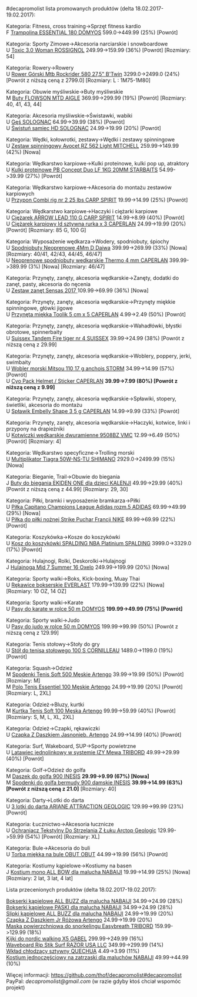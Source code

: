 #decapromolist lista promowanych produktów (delta 18.02.2017-19.02.2017):

Kategoria: Fitness, cross training->Sprzęt fitness kardio  
F [Trampolina ESSENTIAL 180 DOMYOS](http://www.decathlon.pl/trampolina-essential-180-id_8351242.html) 599.0->449.99 (25%) [Powrót]  

Kategoria: Sporty Zimowe->Akcesoria narciarskie i snowboardowe  
U [Toxic 3.0 Woman ROSSIGNOL](http://www.decathlon.pl/kask-narciarski-toxic-30--id_8358269.html) 249.99->159.99 (36%) [Powrót] [Rozmiary: 54]  

Kategoria: Rowery->Rowery  
U [Rower Górski Mtb Rockrider 580 27,5" B'Twin](http://www.decathlon.pl/rockrider-580-275-id_8336093.html) 3299.0->2499.0 (24%) [Powrót z niższą ceną z 2799.0] [Rozmiary: L : 1M75-1M80]  

Kategoria: Obuwie myśliwskie->Buty myśliwskie  
M [Buty FLOWSON MTD AIGLE](http://www.decathlon.pl/buty-flowson-mtd-id_8370071.html) 369.99->299.99 (19%) [Powrót] [Rozmiary: 40, 41, 43, 44]  

Kategoria: Akcesoria myśliwskie->Świstawki, wabiki  
U [Gęś SOLOGNAC](http://www.decathlon.pl/g-id_3311762.html) 64.99->39.99 (38%) [Powrót]  
U [Świstuń samiec HD SOLOGNAC](http://www.decathlon.pl/wistu-samiec-hd-id_8315603.html) 24.99->19.99 (20%) [Powrót]  

Kategoria: Wędki, kołowrotki, zestawy->Wędki i zestawy spinningowe  
U [Zestaw spinningowy Avocet RZ 562 Light MITCHELL](http://www.decathlon.pl/zestaw-avocet-rz-562-light-id_8356178.html) 259.99->149.99 (42%) [Nowa]  

Kategoria: Wędkarstwo karpiowe->Kulki proteinowe, kulki pop up, atraktory  
U [Kulki proteinowe PB Concept Duo LF 1KG 20MM STARBAITS](http://www.decathlon.pl/kulki-proteinowe-pb-concept-duo-lf-1kg-20mm-id_8334130.html) 54.99->39.99 (27%) [Powrót]  

Kategoria: Wędkarstwo karpiowe->Akcesoria do montażu zestawów karpiowych  
U [Przypon Combi rig nr 2 25 lbs CARP SPIRIT](http://www.decathlon.pl/combi-rig-nr-2-25-lbs-id_8325990.html) 19.99->14.99 (25%) [Powrót]  

Kategoria: Wędkarstwo karpiowe->Haczyki i ciężarki karpiowe  
U [Ciężarek ARROW LEAD 110 G CARP SPIRIT](http://www.decathlon.pl/arrow-lead-110-g-id_8356333.html) 14.99->8.99 (40%) [Powrót]  
U [Ciężarek karpiowy ld sztywna rurka x 3 CAPERLAN](http://www.decathlon.pl/ciarek-ld-tube-heavy-x-3-id_4451513.html) 24.99->19.99 (20%) [Powrót] [Rozmiary: 85 G, 100 G]  

Kategoria: Wyposażenie wędkarza->Wodery, spodniobuty, śpiochy  
U [Spodniobuty Neoprenowe 4Mm D Daiwa](http://www.decathlon.pl/spodniobuty-neoprenowe-4mm-d-id_8376130.html) 399.99->269.99 (33%) [Nowa] [Rozmiary: 40/41, 42/43, 44/45, 46/47]  
U [Neoprenowe spodniobuty wędkarskie Thermo 4 mm CAPERLAN](http://www.decathlon.pl/spodniobuty-thermo-4-mm-id_8304143.html) 399.99->389.99 (3%) [Nowa] [Rozmiary: 46/47]  

Kategoria: Przynęty, zanęty, akcesoria wędkarskie->Zanęty, dodatki do zanęt, pasty, akcesoria do nęcenia  
U [Zestaw zanęt Sensas 2017 ](http://www.decathlon.pl/zestaw-zant-pociowych-sensas-2017-id_8305522.html) 109.99->69.99 (36%) [Nowa]  

Kategoria: Przynęty, zanęty, akcesoria wędkarskie->Przynęty miękkie spinningowe, główki jigowe  
U [Przynęta miękka Toolik 5 cm x 5 CAPERLAN](http://www.decathlon.pl/toolik-5cm-biay-x-5-id_8169328.html) 4.99->2.49 (50%) [Powrót]  

Kategoria: Przynęty, zanęty, akcesoria wędkarskie->Wahadłówki, błystki obrotowe, spinnerbaity  
U [Suissex Tandem Fire tiger nr 4 SUISSEX](http://www.decathlon.pl/suissex-tandem-fire-tiger-nr-4-id_8326144.html) 39.99->24.99 (38%) [Powrót z niższą ceną z 29.99]  

Kategoria: Przynęty, zanęty, akcesoria wędkarskie->Woblery, poppery, jerki, swimbaity  
U [Wobler morski Mitsou 110 17 g anchois STORM](http://www.decathlon.pl/wobler-mitsou-110-17-g-anchois-id_8295472.html) 34.99->14.99 (57%) [Powrót]  
U [Cyo Pack Helmet / Sticker CAPERLAN](http://www.decathlon.pl/cyo-pack-helmet-sticker-id_8294385.html) **39.99->7.99 (80%) [Powrót z niższą ceną z 9.99]**  

Kategoria: Przynęty, zanęty, akcesoria wędkarskie->Spławiki, stopery, świetliki, akcesoria do montażu  
U [Spławik Embelly Shape 3 5 g CAPERLAN](http://www.decathlon.pl/embelly-shape-3-5-g-id_8329686.html) 14.99->9.99 (33%) [Powrót]  

Kategoria: Przynęty, zanęty, akcesoria wędkarskie->Haczyki, kotwice, linki i przypony na drapieżniki  
U [Kotwiczki wędkarskie dwuramienne 9508BZ VMC](http://www.decathlon.pl/kotwiczki-dwuramienne-9508bz-id_1589752.html) 12.99->6.49 (50%) [Powrót] [Rozmiary: 4]  

Kategoria: Wędkarstwo specyficzne->Trolling morski  
U [Multiplikator Tiagra 50W-NS-TU SHIMANO](http://www.decathlon.pl/multiplikator-tiagra-50w-ns-tu-id_8305012.html) 2929.0->2499.99 (15%) [Nowa]  

Kategoria: Bieganie, Trail->Obuwie do biegania  
J [Buty do biegania EKIDEN ONE dla dzieci KALENJI](http://www.decathlon.pl/buty-kalenji-ekiden-one-id_8311433.html) 49.99->29.99 (40%) [Powrót z niższą ceną z 44.99] [Rozmiary: 29, 30]  

Kategoria: Piłki, bramki i wyposażenie bramkarza->Piłki  
U [Piłka Capitano Champions League Adidas rozm.5 ADIDAS](http://www.decathlon.pl/pika-capitano-cl-id_8365756.html) 69.99->49.99 (29%) [Nowa]  
U [Piłka do piłki nożnej Strike Puchar Francji NIKE](http://www.decathlon.pl/pika-strike-puchar-francji-id_8365764.html) 89.99->69.99 (22%) [Powrót]  

Kategoria: Koszykówka->Kosze do koszykówki  
U [Kosz do koszykówki SPALDING NBA Platinium SPALDING](http://www.decathlon.pl/kosz-do-koszykowki-nba-platinium-id_8133336.html) 3999.0->3329.0 (17%) [Powrót]  

Kategoria: Hulajnogi, Rolki, Deskorolki->Hulajnogi  
J [Hulajnoga Mid 7 Summer 16 Oxelo](http://www.decathlon.pl/hulajnoga-mid-7-summer-16-id_8352914.html) 249.99->199.99 (20%) [Nowa]  

Kategoria: Sporty walki->Boks, Kick-boxing, Muay Thai  
U [Rękawice bokserskie EVERLAST](http://www.decathlon.pl/rkawice-bokserskie-everlast-id_8313346.html) 179.99->139.99 (22%) [Nowa] [Rozmiary: 10 OZ, 14 OZ]  

Kategoria: Sporty walki->Karate  
U [Pasy do karate w rolce 50 m DOMYOS](http://www.decathlon.pl/pasy-do-karate-w-rolce-50-m-id_8019416.html) **199.99->49.99 (75%) [Powrót]**  

Kategoria: Sporty walki->Judo  
U [Pasy do judo w rolce 50 m DOMYOS](http://www.decathlon.pl/pasy-do-judo-w-rolce-50-m-id_8019415.html) 199.99->99.99 (50%) [Powrót z niższą ceną z 129.99]  

Kategoria: Tenis stołowy->Stoły do gry  
U [Stół do tenisa stołowego 100 S CORNILLEAU](http://www.decathlon.pl/sto-100s-crossover-szary-id_8352838.html) 1489.0->1199.0 (19%) [Powrót]  

Kategoria: Squash->Odzież  
M [Spodenki Tenis Soft 500 Męskie Artengo](http://www.decathlon.pl/spodenki-soft-500-czarne--id_8351413.html) 39.99->19.99 (50%) [Powrót] [Rozmiary: M]  
M [Polo Tenis Essentiel 100 Męskie Artengo](http://www.decathlon.pl/polo-essentiel-100-niebieskie-id_8336029.html) 24.99->19.99 (20%) [Powrót] [Rozmiary: L, 2XL]  

Kategoria: Odzież->Bluzy, kurtki  
M [Kurtka Tenis Soft 100 Męska Artengo](http://www.decathlon.pl/kurtka-soft-100-ciemnoszara--id_8367935.html) 99.99->59.99 (40%) [Powrót] [Rozmiary: S, M, L, XL, 2XL]  

Kategoria: Odzież->Czapki, rękawiczki  
U [Czapka Z Daszkiem Jasnonieb. Artengo](http://www.decathlon.pl/czapka-z-daszkiem-jasnonieb-id_8352774.html) 24.99->14.99 (40%) [Powrót]  

Kategoria: Surf, Wakeboard, SUP->Sporty powietrzne  
U [Latawiec jednolinkowy w systemie IZY Mewa TRIBORD](http://www.decathlon.pl/jednolinkowy-izykite-mewa-id_8357744.html) 49.99->29.99 (40%) [Powrót]  

Kategoria: Golf->Odzież do golfa  
M [Daszek do golfa 900 INESIS](http://www.decathlon.pl/daszek-do-golfa-900-id_8356843.html) **29.99->9.99 (67%) [Nowa]**  
M [Spodenki do golfa bermudy 900 damskie INESIS](http://www.decathlon.pl/spodenki-bermudy-900-damskie-id_8355122.html) **39.99->14.99 (63%) [Powrót z niższą ceną z 21.0]** [Rozmiary: 40]  

Kategoria: Darty->Lotki do darta  
U [3 lotki do darta ARIANE ATTRACTION GEOLOGIC](http://www.decathlon.pl/lotki-ariane-attraction-stal-id_8292951.html) 129.99->99.99 (23%) [Powrót]  

Kategoria: Łucznictwo->Akcesoria łucznicze  
U [Ochraniacz Tekstylny Do Strzelania Z Łuku Arctop Geologic](http://www.decathlon.pl/ochraniacz-do-uku-arctop-id_8319391.html) 129.99->59.99 (54%) [Powrót] [Rozmiary: XL]  

Kategoria: Bule->Akcesoria do buli  
U [Torba miękka na bule OBUT OBUT](http://www.decathlon.pl/torba-mikka-obut-id_4950277.html) 44.99->19.99 (56%) [Powrót]  

Kategoria: Kostiumy kąpielowe->Kostiumy na basen  
J [Kostium mono ALL BOW dla malucha NABAIJI](http://www.decathlon.pl/kostium-mono-all-bow-baby-id_8360970.html) 19.99->14.99 (25%) [Nowa] [Rozmiary: 2 lat, 3 lat, 4 lat]  


Lista przecenionych produktów (delta 18.02.2017-19.02.2017):

[Bokserki kąpielowe ALL BUZZ dla malucha NABAIJI](http://www.decathlon.pl/bokserki-all-buzz-baby-id_8360968.html) 34.99->24.99 (28%)  
[Bokserki kąpielowe PASKI dla malucha NABAIJI](http://www.decathlon.pl/bokserki-paski-baby-id_8360980.html) 34.99->24.99 (28%)  
[Slipki kąpielowe ALL BUZZ dla malucha NABAIJI](http://www.decathlon.pl/slipki-all-buzz-baby-id_8360974.html) 24.99->19.99 (20%)  
[Czapka Z Daszkiem Jr Różowa Artengo](http://www.decathlon.pl/czapka-z-daszkiem-jr-roowa-id_8383561.html) 24.99->19.99 (20%)  
[Maska powierzchniowa do snorkelingu Easybreath TRIBORD](http://www.decathlon.pl/maska-easybreath-niebieska-id_8304664.html) 159.99->129.99 (18%)  
[Kijki do nordic walking X5 GABEL](http://www.decathlon.pl/kijki-x5-id_8060675.html) 299.99->249.99 (16%)  
[Waveboard Rip Stik Surf RAZOR USA LLC](http://www.decathlon.pl/waveboard-rip-stik-surf-id_8364645.html) 349.99->299.99 (14%)  
[Wkład chłodzący sztywny QUECHUA](http://www.decathlon.pl/wkad-chodzcy-sztywny-id_8358096.html) 4.49->3.99 (11%)  
[Kostium jednoczęściowy na zatrzaski dla maluchów NABAIJI](http://www.decathlon.pl/kostium-ze-spodniczk-baby-id_8360975.html) 49.99->44.99 (10%)  

Więcej informacji: https://github.com/thof/decapromolist#decapromolist  
PayPal: _decapromolist@gmail.com_ (w razie gdyby ktoś chciał wspomóc projekt)  
